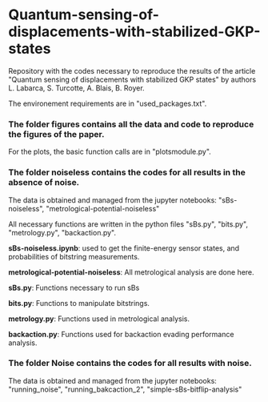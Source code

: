 # Quantum-sensing-of-displacements-with-stabilized-GKP-states
Repository with the codes necessary to reproduce the results of the article "Quantum sensing of displacements with stabilized GKP states" by authors L. Labarca, S. Turcotte, A. Blais, B. Royer.

The environement requirements are in "used_packages.txt". 

### The folder figures contains all the data and code to reproduce the figures of the paper. 

For the plots, the basic function calls are in "plotsmodule.py".

### The folder noiseless contains the codes for all results in the absence of noise.

The data is obtained and managed from the jupyter notebooks: "sBs-noiseless", "metrological-potential-noiseless"

All necessary functions are written in the python files "sBs.py", "bits.py", "metrology.py", "backaction.py". 

**sBs-noiseless.ipynb**: used to get the finite-energy sensor states, and probabilities of bitstring measurements. 

**metrological-potential-noiseless**: All metrological analysis are done here.

**sBs.py**: Functions necessary to run sBs

**bits.py**: Functions to manipulate bitstrings. 

**metrology.py**: Functions used in metrological analysis. 

**backaction.py**: Functions used for backaction evading performance analysis.

### The folder Noise contains the codes for all results with noise.

The data is obtained and managed from the jupyter notebooks: "running_noise", "running_bakcaction_2", "simple-sBs-bitflip-analysis"
